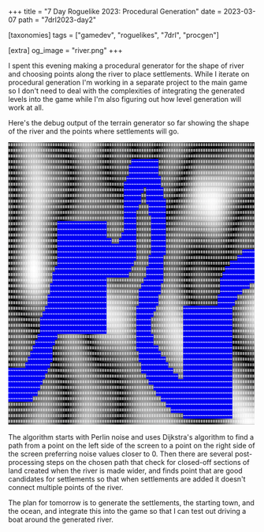 +++
title = "7 Day Roguelike 2023: Procedural Generation"
date = 2023-03-07
path = "7drl2023-day2"

[taxonomies]
tags = ["gamedev", "roguelikes", "7drl", "procgen"]

[extra]
og_image = "river.png"
+++

I spent this evening making a procedural generator for the shape of river and
choosing points along the river to place settlements. While I iterate on
procedural generation I'm working in a separate project to the main game so I
don't need to deal with the complexities of integrating the generated levels
into the game while I'm also figuring out how level generation will work at all.

Here's the debug output of the terrain generator so far showing the shape of the
river and the points where settlements will go.

![Debug image showing a procedurally-generated river](river.png)

<!-- more -->

The algorithm starts with Perlin noise and uses Dijkstra's algorithm to find a
path from a point on the left side of the screen to a point on the right side of
the screen preferring noise values closer to 0. Then there are several
post-processing steps on the chosen path that check for closed-off sections of
land created when the river is made wider, and finds point that are good
candidates for settlements so that when settlements are added it doesn't connect
multiple points of the river.

The plan for tomorrow is to generate the settlements, the starting town, and the
ocean, and integrate this into the game so that I can test out driving a boat
around the generated river.
